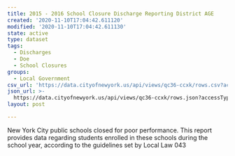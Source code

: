 ```yaml
---
title: 2015 - 2016 School Closure Discharge Reporting District AGE
created: '2020-11-10T17:04:42.611120'
modified: '2020-11-10T17:04:42.611130'
state: active
type: dataset
tags:
  - Discharges
  - Doe
  - School Closures
groups:
  - Local Government
csv_url: 'https://data.cityofnewyork.us/api/views/qc36-ccxk/rows.csv?accessType=DOWNLOAD'
json_url: >-
  https://data.cityofnewyork.us/api/views/qc36-ccxk/rows.json?accessType=DOWNLOAD
layout: post

---
```

New York City public schools closed for poor performance. This report provides data regarding students enrolled in these schools during the school year, according to the guidelines set by Local Law 043
